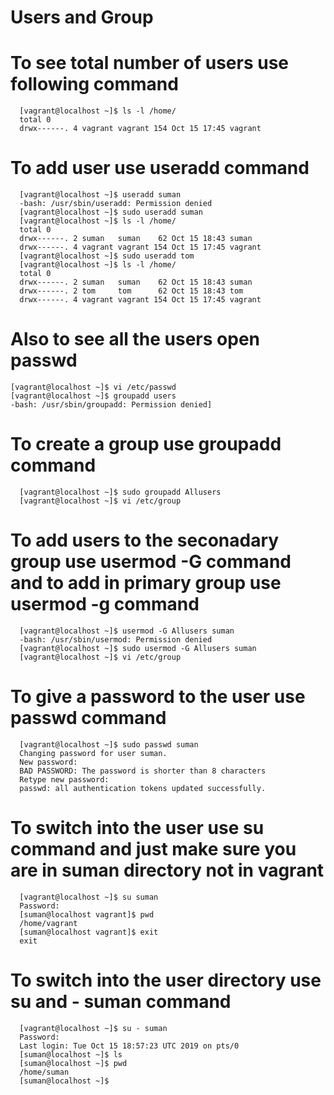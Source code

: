 # Users and Group

# To see total number of users use following command

      [vagrant@localhost ~]$ ls -l /home/
      total 0
      drwx------. 4 vagrant vagrant 154 Oct 15 17:45 vagrant

# To add user use useradd command

      [vagrant@localhost ~]$ useradd suman
      -bash: /usr/sbin/useradd: Permission denied
      [vagrant@localhost ~]$ sudo useradd suman
      [vagrant@localhost ~]$ ls -l /home/
      total 0
      drwx------. 2 suman   suman    62 Oct 15 18:43 suman
      drwx------. 4 vagrant vagrant 154 Oct 15 17:45 vagrant
      [vagrant@localhost ~]$ sudo useradd tom
      [vagrant@localhost ~]$ ls -l /home/
      total 0
      drwx------. 2 suman   suman    62 Oct 15 18:43 suman
      drwx------. 2 tom     tom      62 Oct 15 18:43 tom
      drwx------. 4 vagrant vagrant 154 Oct 15 17:45 vagrant

# Also to see all the users open passwd

    [vagrant@localhost ~]$ vi /etc/passwd
    [vagrant@localhost ~]$ groupadd users
    -bash: /usr/sbin/groupadd: Permission denied]
    
# To create a group use groupadd command
      [vagrant@localhost ~]$ sudo groupadd Allusers
      [vagrant@localhost ~]$ vi /etc/group

# To add users to the seconadary group use usermod -G command and to add in primary group use usermod -g command
      [vagrant@localhost ~]$ usermod -G Allusers suman
      -bash: /usr/sbin/usermod: Permission denied
      [vagrant@localhost ~]$ sudo usermod -G Allusers suman
      [vagrant@localhost ~]$ vi /etc/group
      
# To give a password to the user use passwd command 
      [vagrant@localhost ~]$ sudo passwd suman
      Changing password for user suman.
      New password:
      BAD PASSWORD: The password is shorter than 8 characters
      Retype new password:
      passwd: all authentication tokens updated successfully.
# To switch into the user use su command and just make sure you are in suman directory not in vagrant
      [vagrant@localhost ~]$ su suman
      Password:
      [suman@localhost vagrant]$ pwd
      /home/vagrant
      [suman@localhost vagrant]$ exit
      exit
# To switch into the user directory use su and - suman command
      [vagrant@localhost ~]$ su - suman
      Password:
      Last login: Tue Oct 15 18:57:23 UTC 2019 on pts/0
      [suman@localhost ~]$ ls
      [suman@localhost ~]$ pwd
      /home/suman
      [suman@localhost ~]$
